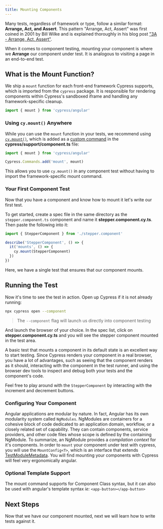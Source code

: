 ```yaml
---
title: Mounting Components
---
```


Many tests, regardless of framework or type, follow a similar format: **Arrange,
Act, and Assert**. This pattern "Arrange, Act, Assert" was first coined in 2001
by Bill Wilke and is explained thoroughly in his blog post
["3A - Arrange, Act, Assert"](https://xp123.com/articles/3a-arrange-act-assert/).

When it comes to component testing, mounting your component is where we
**Arrange** our component under test. It is analogous to visiting a page in an
end-to-end test.

## What is the Mount Function?

We ship a `mount` function for each front-end framework Cypress supports, which
is imported from the `cypress` package. It is responsible for rendering
components within Cypress's sandboxed iframe and handling any framework-specific
cleanup.

```ts
import { mount } from 'cypress/angular'
```

### Using `cy.mount()` Anywhere

While you can use the `mount` function in your tests, we recommend using
[`cy.mount()`](/api/commands/mount), which is added as a
[custom command](/api/cypress-api/custom-commands) in the
**cypress/support/component.ts** file:

<code-group>
<code-block label="cypress/support/component.ts" active>

```ts
import { mount } from 'cypress/angular'

Cypress.Commands.add('mount', mount)
```

</code-block>
</code-group>

This allows you to use `cy.mount()` in any component test without having to
import the framework-specific mount command.

### Your First Component Test

Now that you have a component and know how to mount it let's write our first
test.

To get started, create a spec file in the same directory as the
`stepper.component.ts` component and name it **stepper.component.cy.ts**. Then
paste the following into it:

<code-group>
<code-block label="stepper.component.cy.ts" active>

```ts
import { StepperComponent } from './stepper.component'

describe('StepperComponent', () => {
  it('mounts', () => {
    cy.mount(StepperComponent)
  })
})
```

</code-block>
</code-group>

Here, we have a single test that ensures that our component mounts.

## Running the Test

Now it's time to see the test in action. Open up Cypress if it is not already
running:

```bash
npx cypress open --component
```

> The `--component` flag will launch us directly into component testing

And launch the browser of your choice. In the spec list, click on
**stepper.component.cy.ts** and you will see the stepper component mounted in
the test area.

<DocsImage 
  src="/img/guides/component-testing/first-test-run-angular.png" 
  caption="Stepper Mount Test"> </DocsImage>

A basic test that mounts a component in its default state is an excellent way to
start testing. Since Cypress renders your component in a real browser, you have
a lot of advantages, such as seeing that the component renders as it should,
interacting with the component in the test runner, and using the browser dev
tools to inspect and debug both your tests and the component's code.

Feel free to play around with the `StepperComponent` by interacting with the
increment and decrement buttons.

### Configuring Your Component

Angular applications are modular by nature. In fact, Angular has its own
modularity system called `NgModules`. NgModules are containers for a cohesive
block of code dedicated to an application domain, workflow, or a closely related
set of capability. They can contain components, service providers, and other
code files whose scope is defined by the containing NgModule. To summarize, an
NgModule provides a _compilation context_ for it's components. In order to
`mount` your component under test with cypress, you will use the
`MountConfig<T>`, which is an interface that extends
[TestModuleMetadata](https://angular.io/api/core/testing/TestModuleMetadata).
You will find mounting your components with Cypress will feel very ergonomically
angular.

### Optional Template Support

The mount command supports for Component Class syntax, but it can also be used
with angular's template syntax _ie:_ `<app-button></app-button>`

## Next Steps

Now that we have our component mounted, next we will learn how to write tests
against it.

<NavGuide prev="/guides/component-testing/quickstart-angular" next="/guides/component-testing/testing-angular" />
